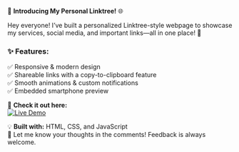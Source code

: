 🚀 **Introducing My Personal Linktree!** 🌐  

Hey everyone! I’ve built a personalized Linktree-style webpage to showcase my services, social media, and important links—all in one place! 🎯  

### ✨ Features:  
✅ Responsive & modern design  
✅ Shareable links with a copy-to-clipboard feature  
✅ Smooth animations & custom notifications  
✅ Embedded smartphone preview  

🔗 **Check it out here:**  
[![Live Demo](https://img.shields.io/badge/Live-Demo-brightgreen?style=for-the-badge&logo=livechat)](https://davishkar.github.io/Linktree/)  

💡 **Built with:** HTML, CSS, and JavaScript  
💬 Let me know your thoughts in the comments! Feedback is always welcome.  
